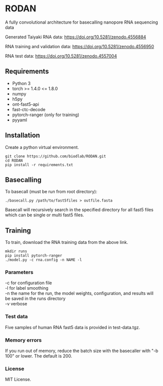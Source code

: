 # RODAN
A fully convolutional architecture for basecalling nanopore RNA sequencing data

Generated Taiyaki RNA data: https://doi.org/10.5281/zenodo.4556884

RNA training and validation data: https://doi.org/10.5281/zenodo.4556950

RNA test data: https://doi.org/10.5281/zenodo.4557004

## Requirements
* Python 3
* torch >= 1.4.0 <= 1.8.0
* numpy
* h5py
* ont-fast5-api
* fast-ctc-decode
* pytorch-ranger (only for training)
* pyyaml

## Installation

Create a python virtual environment. 
```
git clone https://github.com/biodlab/RODAN.git
cd RODAN
pip install -r requirements.txt
```

## Basecalling

To basecall (must be run from root directory):

`./basecall.py /path/to/fast5files > outfile.fasta`

Basecall will recursively search in the specified directory for all fast5 files which can be single or multi fast5 files.

## Training

To train, download the RNA training data from the above link.

```
mkdir runs
pip install pytorch-ranger
./model.py -c rna.config -n NAME -l
```

### Parameters
-c for configuration file\
-l for label smoothing\
-n the name for the run, the model weights, configuration, and results will be saved in the runs directory\
-v verbose

### Test data
Five samples of human RNA fast5 data is provided in test-data.tgz.

### Memory errors
If you run out of memory, reduce the batch size with the basecaller with "-b 100" or lower. The default is 200.

### License
MIT License.
